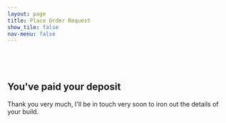 ```yaml
---
layout: page
title: Place Order Request
show_tile: false
nav-menu: false
---
```


<!-- Main -->
<div id="main" class="alt">



<!-- Intro -->
<section>
	<div class="inner">
		<section style="margin-top: 6em">
			<h2>You've paid your deposit</h2>
			<p>Thank you very much, I'll be in touch very soon to iron out the details of your build.</p> 
		</section>
	</div>
</section>

